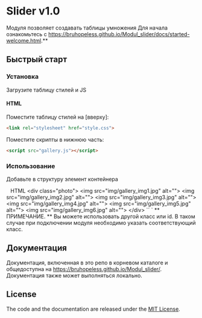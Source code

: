 # Slider v1.0

Модуля позволяет создавать таблицы умножения
Для начала ознакомьтесь с  https://bruhopeless.github.io/Modul_slider/docs/started-welcome.html.**

## Быстрый старт

### Установка

Загрузите таблицу стилей и JS

#### HTML

Поместите  таблицу стилей на [вверху]:

```html
<link rel="stylesheet" href="style.css">
```

Поместите скрипты в нижнюю часть: 

```html
<script src="gallery.js"></script>
```

### Использование
Добавьте в структуру элемент контейнера 

`` `` HTML
&lt;div class=&quot;photo&quot;&gt;
  &lt;img src=&quot;img/gallery_img1.jpg&quot; alt=&quot;&quot;&gt;
  &lt;img src=&quot;img/gallery_img2.jpg&quot; alt=&quot;&quot;&gt;
  &lt;img src=&quot;img/gallery_img3.jpg&quot; alt=&quot;&quot;&gt;
  &lt;img src=&quot;img/gallery_img4.jpg&quot; alt=&quot;&quot;&gt;
  &lt;img src=&quot;img/gallery_img5.jpg&quot; alt=&quot;&quot;&gt;
  &lt;img src=&quot;img/gallery_img6.jpg&quot; alt=&quot;&quot;&gt;
&lt;/div&gt;
`` `
** ПРИМЕЧАНИЕ. ** Вы можете использовать другой класс или id. В таком случае при подключении модуля необходимо указать соответствующий класс.


## Документация

Документация, включенная в это репо в корневом каталоге и общедоступна на  https://bruhopeless.github.io/Modul_slider/. Документация также может выполняться локально.



## License

The code and the documentation are released under the [MIT License](LICENSE).
